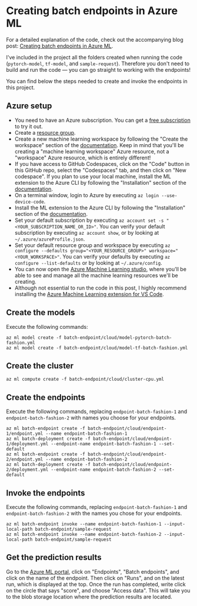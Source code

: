 # Creating batch endpoints in Azure ML

For a detailed explanation of the code, check out the accompanying blog post: [Creating batch endpoints in Azure ML](https://bea.stollnitz.com/blog/batch-endpoint/).

I've included in the project all the folders created when running the code (`pytorch-model`, `tf-model`, and `sample-request`). Therefore you don't need to build and run the code &mdash; you can go straight to working with the endpoints!

You can find below the steps needed to create and invoke the endpoints in this project.


## Azure setup

* You need to have an Azure subscription. You can get a [free subscription](https://azure.microsoft.com/en-us/free?WT.mc_id=aiml-31508-bstollnitz) to try it out.
* Create a [resource group](https://docs.microsoft.com/en-us/azure/azure-resource-manager/management/manage-resource-groups-portal?WT.mc_id=aiml-31508-bstollnitz).
* Create a new machine learning workspace by following the "Create the workspace" section of the [documentation](https://docs.microsoft.com/en-us/azure/machine-learning/quickstart-create-resources?WT.mc_id=aiml-31508-bstollnitz). Keep in mind that you'll be creating a "machine learning workspace" Azure resource, not a "workspace" Azure resource, which is entirely different!
* If you have access to GitHub Codespaces, click on the "Code" button in this GitHub repo, select the "Codespaces" tab, and then click on "New codespace". If you plan to use your local machine, install the ML extension to the Azure CLI by following the "Installation" section of the [documentation](https://docs.microsoft.com/en-us/azure/machine-learning/how-to-configure-cli?WT.mc_id=aiml-31508-bstollnitz).
* On a terminal window, login to Azure by executing `az login --use-device-code`. 
* Install the ML extension to the Azure CLI by following the "Installation" section of the [documentation](https://docs.microsoft.com/en-us/azure/machine-learning/how-to-configure-cli?WT.mc_id=aiml-31508-bstollnitz).
* Set your default subscription by executing `az account set -s "<YOUR_SUBSCRIPTION_NAME_OR_ID>"`. You can verify your default subscription by executing `az account show`, or by looking at `~/.azure/azureProfile.json`.
* Set your default resource group and workspace by executing `az configure --defaults group="<YOUR_RESOURCE_GROUP>" workspace="<YOUR_WORKSPACE>"`. You can verify your defaults by executing `az configure --list-defaults` or by looking at `~/.azure/config`.
* You can now open the [Azure Machine Learning studio](https://ml.azure.com/?WT.mc_id=aiml-31508-bstollnitz), where you'll be able to see and manage all the machine learning resources we'll be creating.
* Although not essential to run the code in this post, I highly recommend installing the [Azure Machine Learning extension for VS Code](https://marketplace.visualstudio.com/items?itemName=ms-toolsai.vscode-ai).


## Create the models

Execute the following commands:

```
az ml model create -f batch-endpoint/cloud/model-pytorch-batch-fashion.yml
az ml model create -f batch-endpoint/cloud/model-tf-batch-fashion.yml
```


## Create the cluster

```
az ml compute create -f batch-endpoint/cloud/cluster-cpu.yml
```


## Create the endpoints

Execute the following commands, replacing `endpoint-batch-fashion-1` and `endpoint-batch-fashion-2` with names you choose for your endpoints.

```
az ml batch-endpoint create -f batch-endpoint/cloud/endpoint-1/endpoint.yml --name endpoint-batch-fashion-1
az ml batch-deployment create -f batch-endpoint/cloud/endpoint-1/deployment.yml --endpoint-name endpoint-batch-fashion-1 --set-default
az ml batch-endpoint create -f batch-endpoint/cloud/endpoint-2/endpoint.yml --name endpoint-batch-fashion-2
az ml batch-deployment create -f batch-endpoint/cloud/endpoint-2/deployment.yml --endpoint-name endpoint-batch-fashion-2 --set-default
```


## Invoke the endpoints

Execute the following commands, replacing `endpoint-batch-fashion-1` and `endpoint-batch-fashion-2` with the names you chose for your endpoints.

```
az ml batch-endpoint invoke --name endpoint-batch-fashion-1 --input-local-path batch-endpoint/sample-request
az ml batch-endpoint invoke --name endpoint-batch-fashion-2 --input-local-path batch-endpoint/sample-request
```


## Get the prediction results

Go to the [Azure ML portal](https://ml.azure.com), click on "Endpoints", "Batch endpoints", and click on the name of the endpoint. Then click on "Runs", and on the latest run, which is displayed at the top. Once the run has completed, write click on the circle that says "score", and choose "Access data". This will take you to the blob storage location where the prediction results are located.
